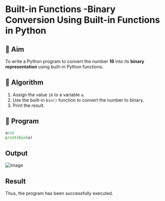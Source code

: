 # Built-in Functions -Binary Conversion Using Built-in Functions in Python

## 🎯 Aim
To write a Python program to convert the number **16** into its **binary representation** using built-in Python functions.

## 🧠 Algorithm
1. Assign the value `16` to a variable `a`.
2. Use the built-in `bin()` function to convert the number to binary.
3. Print the result.

## 🧾 Program
```py
a=16 
print(bin(a) 
```

## Output
![image](https://github.com/user-attachments/assets/73a71f2d-23ed-4d4a-a124-3102715442b7)

## Result
Thus, the program has been successfully executed. 
